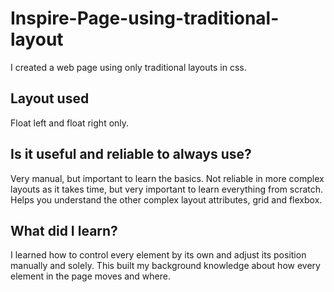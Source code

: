 # Inspire-Page-using-traditional-layout
I created a web page using only traditional layouts in css.
## Layout used
Float left and float right only.
## Is it useful and reliable to always use?
Very manual, but important to learn the basics. Not reliable in more complex layouts as it takes time, but very important to learn everything from scratch.
Helps you understand the other complex layout attributes, grid and flexbox.
## What did I learn?
I learned how to control every element by its own and adjust its position manually and solely. This built my background knowledge about how every element in the page moves and where.
